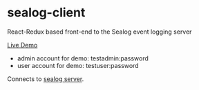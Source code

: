 # sealog-client
React-Redux based front-end to the Sealog event logging server

[Live Demo](http://162.243.201.175/sealog/)

- admin account for demo: testadmin:password
- user account for demo: testuser:password

Connects to [sealog server](https://github.com/webbpinner/sealog-server).
